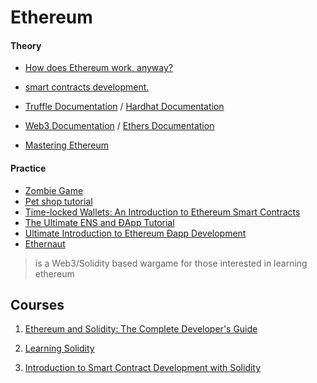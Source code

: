 # Ethereum


#### Theory

+ [How does Ethereum work, anyway?](https://medium.com/@preethikasireddy/how-does-ethereum-work-anyway-22d1df506369)<br>

+ [smart contracts development.](https://blog.zeppelin.solutions/the-hitchhikers-guide-to-smart-contracts-in-ethereum-848f08001f05)<br>

+ [Truffle Documentation](https://truffleframework.com/docs/) / [Hardhat Documentation](https://hardhat.org/getting-started/)<br>

+ [Web3 Documentation](https://web3js.readthedocs.io/en/1.0/) / [Ethers Documentation](https://docs.ethers.io/v5/)<br>

+ [Mastering Ethereum](https://github.com/ethereumbook/ethereumbook)<br>

#### Practice

+ [Zombie Game](https://cryptozombies.io/)<br>
+ [Pet shop tutorial](https://www.trufflesuite.com/tutorial)<br>
+ [Time-locked Wallets: An Introduction to Ethereum Smart Contracts](https://www.toptal.com/ethereum-smart-contract/time-locked-wallet-truffle-tutorial)<br>
+ [The Ultimate ENS and ĐApp Tutorial](https://www.toptal.com/ethereum/ethereum-name-service-dapp-tutorial) <br>
+ [Ultimate Introduction to Ethereum Ðapp Development](https://www.youtube.com/playlist?list=PLV1JDFUtrXpFh85G-Ddyy2kLSafaB9biQ) <br>
+ [Ethernaut](https://ethernaut.zeppelin.solutions/) <br>

> is a Web3/Solidity based wargame for those interested in learning ethereum

## Courses

1. [Ethereum and Solidity: The Complete Developer's Guide](https://www.udemy.com/ethereum-and-solidity-the-complete-developers-guide/) <br>

2. [Learning Solidity](https://github.com/willitscale/learning-solidity)<br>

3. [Introduction to Smart Contract Development with Solidity](https://www.youtube.com/playlist?list=PLV1JDFUtrXpGvu8QHL9b78WYNSJsYNZsb) <br>